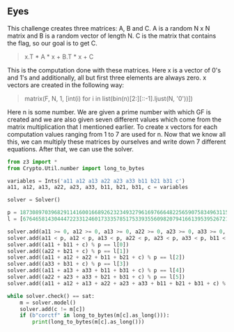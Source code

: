 ## Eyes

This challenge creates three matrices: A, B and C. A is a random N x N matrix and B is a random vector of length N. C is the matrix that contains the flag, so our goal is to get C.

> x.T * A * x + B.T * x + C 

This is the computation done with these matrices. Here x is a vector of 0's and 1's and additionally, all but first three elements are always zero. x vectors are created in the following way:

> matrix(F, N, 1, [int(i) for i in list(bin(n)[2:][::-1].ljust(N, '0'))])

Here n is some number. We are given a prime number with which GF is created and we are also given seven different values which come from the matrix multiplication that I mentioned earlier. To create x vectors for each computation values ranging from 1 to 7 are used for n. Now that we know all this, we can multiply these matrices by ourselves and write down 7 different equations. After that, we can use the solver.

```python
from z3 import *
from Crypto.Util.number import long_to_bytes

variables = Ints('a11 a12 a13 a22 a23 a33 b11 b21 b31 c')
a11, a12, a13, a22, a23, a33, b11, b21, b31, c = variables

solver = Solver()

p = 1873089703968291141600166892623234932796169766648225659075834963115683566265697596115468506218441065194050127470898727249982614285036691594726454694776985338487833409983284911305295748861807972501521427415609
l = [676465814304447223312460173335785175339355609820794166139539526721603814168727462048669021831468838980965201045011875121145342768742089543742283566458551844396184709048082643767027680757582782665648386615861, 1472349801957960100239689272370938102886275962984822725248081998254467608384820156734807260120564701715826694945455282899948399224421878450502219353392390325275413701941852603483746312758400819570786735148132, 202899433056324646894243296394578497549806047448163960638380135868871336000334692955799247243847240605199996942959637958157086977051654225700427599193002536157848015527462060033852150223217790081847181896018, 1065982806799890615990995824412253076607488063240855100580513221962298598002468338823225586171107539104635808108356492123167315175110515086192932230998426512947581115358738651206273178867911944034690138825583, 1676559204037482856674710667663849447914859348633288513196735253002541076530170853584406282605482862202276451646974549657672382936948091649764874334064431407644457518190694888175499630744741620199798070517691, 13296702617103868305327606065418801283865859601297413732594674163308176836719888973529318346255955107009306239107173490429718438658382402463122134690438425351000654335078321056270428073071958155536800755626, 1049859675181292817835885218912868452922769382959555558223657616187915018968273717037070599055754118224873924325840103339766227919051395742409319557746066672267640510787473574362058147262440814677327567134194]

solver.add(a11 >= 0, a12 >= 0, a13 >= 0, a22 >= 0, a23 >= 0, a33 >= 0, b11 >= 0, b21 >= 0, b31 >= 0, c >= 0)
solver.add(a11 < p, a12 < p, a13 < p, a22 < p, a23 < p, a33 < p, b11 < p, b21 < p, b31 < p, c < p)
solver.add((a11 + b11 + c) % p == l[0])
solver.add((a22 + b21 + c) % p == l[1])
solver.add((a11 + a12 + a22 + b11 + b21 + c) % p == l[2])
solver.add((a33 + b31 + c) % p == l[3])
solver.add((a11 + a13 + a33 + b11 + b31 + c) % p == l[4])
solver.add((a22 + a23 + a33 + b21 + b31 + c) % p == l[5])
solver.add((a11 + a12 + a13 + a22 + a23 + a33 + b11 + b21 + b31 + c) % p == l[6])

while solver.check() == sat:
    m = solver.model()
    solver.add(c != m[c])
    if (b"corctf" in long_to_bytes(m[c].as_long())):
        print(long_to_bytes(m[c].as_long()))
```
